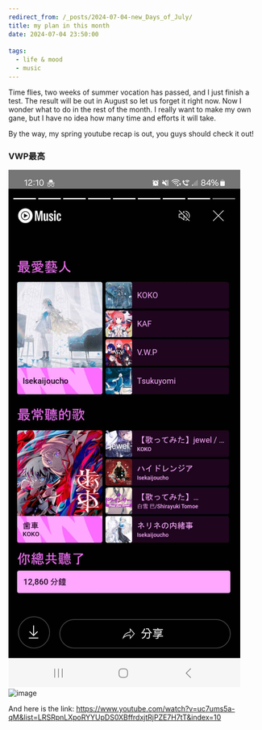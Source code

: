 ```yaml
---
redirect_from: /_posts/2024-07-04-new_Days_of_July/
title: my plan in this month
date: 2024-07-04 23:50:00

tags:
  - life & mood
  - music 
---
```


Time flies, two weeks of summer vocation has passed, and I just finish a test. The result will be out in August so let us forget it right now.
Now I wonder what to do in the rest of the month. I really want to make my own gane, but I have no idea how many time and efforts it will take.

By the way, my spring youtube recap is out, you guys should check it out! 
### VWP最高 ###
![image](https://raw.githubusercontent.com/NTUWhitefox/NTUWhitefox.github.io/gh-pages/_posts/img/Screenshot_20240616_121017_YouTube_Music.jpg)
![image](https://img.moegirl.org.cn/common/thumb/9/91/KAMITSUBAKI_STUDIO_logo_new.jpg/280px-KAMITSUBAKI_STUDIO_logo_new.jpg)



And here is the link: <https://www.youtube.com/watch?v=uc7ums5a-qM&list=LRSRpnLXpoRYYUpDS0XBffrdxjtRjPZE7H7tT&index=10>
